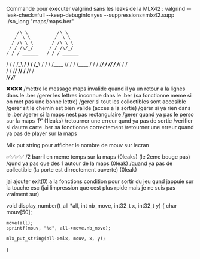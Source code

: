 Commande pour executer valgrind sans les leaks de la MLX42 : valgrind --leak-check=full --keep-debuginfo=yes --suppressions=mlx42.supp ./so_long "maps/maps.ber"



		/\ \           /\ \ 	
	   /  \ \         /  \ \ 	
	  / /\ \_\       / /\ \_\	
	 / / /\/_/      / / /\/_/	
	/ / / ______   / / / ______  
   / / / /\_____\ / / / /\_____\ 
  / / /  \/____ // / /  \/____ / 
 / / /_____/ / // / /_____/ / /  
/ / /______\/ // / /______\/ /   
\/___________/ \/___________/



❌❌❌❌
/mettre le message maps invalide quand il ya un retour a la lignes dans le .ber 
/gerer les lettres inconnue dans le .ber (sa fonctionne meme si on met pas une bonne lettre)
/gerer si tout les collectibles sont accesible 
/gerer sit le chemin est bien valide (acces a la sortie)
/gerer si ya rien dans le .ber
/gerer si la maps nest pas rectangulaire
/gerer quand ya pas le perso sur la maps 'P' (1leaks)
/retourner une erreur qund ya pas de sortie 
/verifier si dautre carte .ber sa fonctionne correctement
/retourner une erreur quand ya pas de player sur la maps




Mlx put string pour afficher le nombre de mouv sur lecran


✅✅✅✅
/2 barril en meme temps sur la maps (0leaks) (le 2eme bouge pas)
/qund ya pas que des 1 autour de la maps (0leak)
/quand ya pas de collectible (la porte est dirrectement ouverte) (0leak)




jai ajouter exit(0) a la fonctions condition pour sortir du jeu qund jappuie sur la touche esc (jai limpression que cest plus rpide mais je ne suis pas vraiment sur)







void	display_number(t_all *all, int nb_move, int32_t x, int32_t y)
{
	char mouv[50];

	move(all);
	sprintf(mouv, "%d", all->move.nb_move);

	mlx_put_string(all->mlx, mouv, x, y);
}